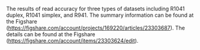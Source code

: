 The results of read accuracy for three types of datasets including R1041 duplex, R1041 simplex, and R941.
The summary information can be found at the Figshare (https://figshare.com/account/projects/169220/articles/23303687).
The details can be found at the Figshare (https://figshare.com/account/items/23303624/edit).
